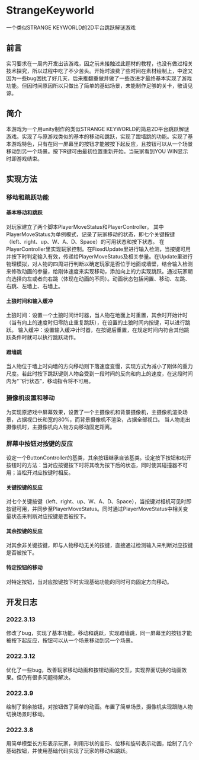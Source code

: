 # StrangeKeyworld
一个类似STRANGE KEYWORLD的2D平台跳跃解谜游戏
## 前言
实习要求在一周内开发出该游戏，因之前未接触过此题材的教程，也没有做过相关技术探究，所以过程中吃了不少苦头。开始时浪费了些时间在素材绘制上，中途又因为一些bug困扰了好几天，后来推翻重做并做了一些改进才最终基本实现了游戏功能。但因时间原因所以只做出了简单的基础场景，未能制作足够的关卡，敬请见谅。
## 简介
本游戏为一个用unity制作的类似STRANGE KEYWORLD的简易2D平台跳跃解谜游戏。实现了与原游戏类似的基本的移动和跳跃，实现了蹬墙跳的功能。实现了基本游戏特色，只有在同一屏幕里的按钮才能被按下起反应，且按钮可以从一个场景移动到另一个场景。按下R键可由最初位置重新开始。当玩家看到YOU WIN显示时即游戏结束。
## 实现方法
### 移动和跳跃功能
#### 基本移动和跳跃
对玩家建立了两个脚本PlayerMoveStatus和PlayerController。
其中PlayerMoveStatus为单例模式，记录了玩家移动的状态，即七个关键按键（left、right、up、W、A、D、Space）的可用状态和按下状态。
在PlayerController里实现玩家控制。在FixedUpdate里进行输入检测，当按键可用并按下时判定输入有效，传递给PlayerMoveStatus及相关参量。在Update里进行物理模拟，对人物的四周进行判断以确定玩家是否位于地面或墙壁，结合输入检测来修改动画的参量，给刚体速度来实现移动，添加向上的力实现跳跃。通过玩家朝向选择向左或者向右跳（体现在动画的不同）。动画状态包括闲置、移动、左跳、右跳、左墙上、右墙上。
#### 土狼时间和输入缓冲
土狼时间：设置一个土狼时间计时器，当人物在地面上时重置，其余时开始计时（当有向上的速度时归零防止重复跳跃），在设置的土狼时间内按键，可以进行跳跃。
输入缓冲：设置输入缓冲计时器，在按键后重置，在规定时间内符合其他跳跃条件时就可以执行跳跃动作。
#### 蹬墙跳
当人物位于墙上时向墙的方向移动则下落速度变慢，实现方式为减小了刚体的重力尺度。若此时按下跳跃键则人物会受到一段时间的反向和向上的速度，在这段时间内为“飞行状态”，移动指令将不可用。
### 摄像机设置和移动
为实现原游戏中屏幕效果，设置了一个主摄像机和背景摄像机，主摄像机渲染场景，占据视口长和宽的80%，而背景摄像机不渲染，占据全部视口。
当人物走出摄像机时，主摄像机向人物方向移动固定距离。
### 屏幕中按钮对按键的反应
设定一个ButtonController的基类，其余按钮继承自该基类。设定按下按钮和松开按钮时的方法：当对应按键按下时将其改为按下后的状态，同时使其碰撞器不可用；当松开对应按键时相反。
#### 关键按键的反应
对七个关键按键（left、right、up、W、A、D、Space），当按键对相机可见时即按键可用，并同步至PlayerMoveStatus。同时通过PlayerMoveStatus中相关变量状态来判断对应按键是否被按下。
#### 其余按键的反应
对其余非关键按键，即与人物移动无关的按键，直接通过检测输入来判断对应按键是否被按下。
#### 特定按钮的移动
对特定按钮，当对应按键按下时实现基础功能的同时可向固定方向移动。
## 开发日志
### 2022.3.13
修改了bug，实现了基本功能，移动和跳跃，实现蹬墙跳，同一屏幕里的按钮才能被按下起反应，按钮可以从一个场景移动到另一个场景。
### 2022.3.12
优化了一些bug，改善玩家移动动画和按钮动画的交互，实现界面切换的动画效果。但仍有很多问题待解决。
### 2022.3.9
绘制了剩余按钮，对按钮做了简单的动画。布置了简单场景，摄像机实现跟随人物切换场景时移动。
### 2022.3.8
用简单模型长方形表示玩家，利用形状的变形、位移和旋转表示动画，绘制了几个基础按钮，并使用基础代码实现了玩家的移动和跳跃。